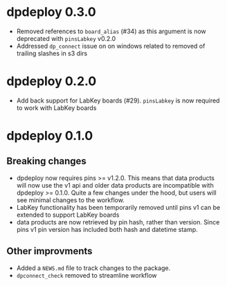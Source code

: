 # dpdeploy 0.3.0

* Removed references to `board_alias` (#34) as this argument is now deprecated with `pinsLabkey` v0.2.0
* Addressed `dp_connect` issue on on windows related to removed of trailing slashes in s3 dirs

# dpdeploy 0.2.0

* Add back support for LabKey boards (#29). `pinsLabkey` is now required to work with LabKey boards

# dpdeploy 0.1.0

## Breaking changes

* dpdeploy now requires pins >= v1.2.0. This means that data products will now use the v1 api and older data products are incompatible with dpdeploy >= 0.1.0. Quite a few changes under the hood, but users will see minimal changes to the workflow. 
* LabKey functionality has been temporarily removed until pins v1 can be extended to support LabKey boards
* data products are now retrieved by pin hash, rather than version. Since pins v1 pin version has included both hash and datetime stamp. 

## Other improvments

* Added a `NEWS.md` file to track changes to the package.
* `dpconnect_check` removed to streamline workflow
